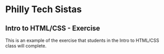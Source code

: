 # Philly Tech Sistas
## Intro to HTML/CSS - Exercise
This is an example of the exercise that students in the Intro to HTML/CSS class will complete.
